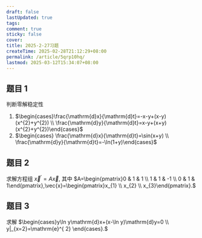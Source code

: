 ```yaml
---
draft: false
lastUpdated: true
tags: 
comment: true
sticky: false
cover: 
title: 2025-2-27习题
createTime: 2025-02-28T21:12:29+08:00
permalink: /article/5qrp10hq/
lastmod: 2025-03-12T15:34:07+08:00
---
```


## 题目 1
判断零解稳定性
1. $\begin{cases}\frac{\mathrm{d}x}{\mathrm{d}t}=-x-y+(x-y)(x^{2}+y^{2}) \\ \frac{\mathrm{d}y}{\mathrm{d}t}=x-y+(x+y)(x^{2}+y^{2})\end{cases}$
2. $\begin{cases} \frac{\mathrm{d}x}{\mathrm{d}t}=\sin(x+y) \\ \frac{\mathrm{d}y}{\mathrm{d}t}=-\ln(1+y)\end{cases}$

## 题目 2
求解方程组 $\vec{x}^\prime=A\vec{x},$ 其中 $A=\begin{pmatrix}0 & 1 & 1 \\ 1 & 1 & -1 \\ 0 & 1 & 1\end{pmatrix},\vec{x}=\begin{pmatrix}x_{1} \\ x_{2} \\ x_{3}\end{pmatrix}.$

## 题目 3
求解 $\begin{cases}y\ln y\mathrm{d}x+(x-\ln y)\mathrm{d}y=0 \\ y|_{x=2}=\mathrm{e}^{ 2} \end{cases}.$

